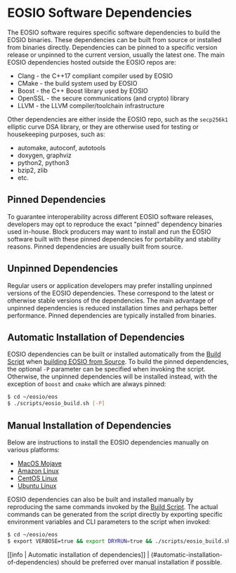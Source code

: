 # EOSIO Software Dependencies

The EOSIO software requires specific software dependencies to build the EOSIO binaries. These dependencies can be built from source or installed from binaries directly. Dependencies can be pinned to a specific version release or unpinned to the current version, usually the latest one. The main EOSIO dependencies hosted outside the EOSIO repos are:

* Clang - the C++17 compliant compiler used by EOSIO
* CMake - the build system used by EOSIO
* Boost - the C++ Boost library used by EOSIO
* OpenSSL - the secure communications (and crypto) library
* LLVM - the LLVM compiler/toolchain infrastructure

Other dependencies are either inside the EOSIO repo, such as the `secp256k1` elliptic curve DSA library, or they are otherwise used for testing or housekeeping purposes, such as:

* automake, autoconf, autotools
* doxygen, graphviz
* python2, python3
* bzip2, zlib
* etc.

## Pinned Dependencies

To guarantee interoperability across different EOSIO software releases, developers may opt to reproduce the exact "pinned" dependency binaries used in-house. Block producers may want to install and run the EOSIO software built with these pinned dependencies for portability and stability reasons. Pinned dependencies are usually built from source.

## Unpinned Dependencies

Regular users or application developers may prefer installing unpinned versions of the EOSIO dependencies. These correspond to the latest or otherwise stable versions of the dependencies. The main advantage of unpinned dependencies is reduced installation times and perhaps better performance. Pinned dependencies are typically installed from binaries.

## Automatic Installation of Dependencies

EOSIO dependencies can be built or installed automatically from the [Build Script](../../00_build-script.md) when [building EOSIO from Source](../../../index.md). To build the pinned dependencies, the optional `-P` parameter can be specified when invoking the script. Otherwise, the unpinned dependencies will be installed instead, with the exception of `boost` and `cmake` which are always pinned:

```sh
$ cd ~/eosio/eos
$ ./scripts/eosio_build.sh [-P]
```

## Manual Installation of Dependencies

Below are instructions to install the EOSIO dependencies manually on various platforms:

* [MacOS Mojave](00_macos-mojave.md)
* [Amazon Linux](01_amazon-linux.md)
* [CentOS Linux](02_centos-linux.md)
* [Ubuntu Linux](03_ubuntu-linux.md)

EOSIO dependencies can also be built and installed manually by reproducing the same commands invoked by the [Build Script](../../00_build-script). The actual commands can be generated from the script directly by exporting specific environment variables and CLI parameters to the script when invoked:

```sh
$ cd ~/eosio/eos
$ export VERBOSE=true && export DRYRUN=true && ./scripts/eosio_build.sh -y [-P]
```

[[info | Automatic installation of dependencies]]
| (#automatic-installation-of-dependencies) should be preferred over manual installation if possible.
